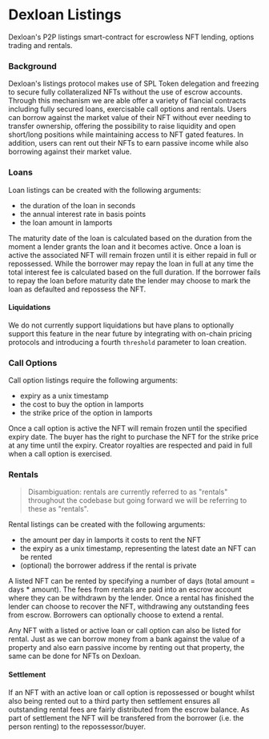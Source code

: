 # Dexloan Listings

Dexloan's P2P listings smart-contract for escrowless NFT lending, options trading and rentals.

### Background

Dexloan's listings protocol makes use of SPL Token delegation and freezing to secure fully collateralized NFTs without the use of escrow accounts. Through this mechanism we are able offer a variety of fiancial contracts including fully secured loans, exercisable call options and rentals. Users can borrow against the market value of their NFT without ever needing to transfer ownership, offering the possibility to raise liquidity and open short/long positions while maintaining access to NFT gated features. In addition, users can rent out their NFTs to earn passive income while also borrowing against their market value.

### Loans

Loan listings can be created with the following arguments:

- the duration of the loan in seconds
- the annual interest rate in basis points
- the loan amount in lamports

The maturity date of the loan is calculated based on the duration from the moment a lender grants the loan and it becomes active. Once a loan is active the associated NFT will remain frozen until it is either repaid in full or repossessed. While the borrower may repay the loan in full at any time the total interest fee is calculated based on the full duration. If the borrower fails to repay the loan before maturity date the lender may choose to mark the loan as defaulted and repossess the NFT.

#### Liquidations

We do not currently support liquidations but have plans to optionally support this feature in the near future by integrating with on-chain pricing protocols and introducing a fourth `threshold` parameter to loan creation.

### Call Options

Call option listings require the following arguments:

- expiry as a unix timestamp
- the cost to buy the option in lamports
- the strike price of the option in lamports

Once a call option is active the NFT will remain frozen until the specified expiry date. The buyer has the right to purchase the NFT for the strike price at any time until the expiry. Creator royalties are respected and paid in full when a call option is exercised.

### Rentals

> Disambiguation: rentals are currently referred to as "rentals" throughout the codebase but going forward we will be referring to these as "rentals".

Rental listings can be created with the following arguments:

- the amount per day in lamports it costs to rent the NFT
- the expiry as a unix timestamp, representing the latest date an NFT can be rented
- (optional) the borrower address if the rental is private

A listed NFT can be rented by specifying a number of days (total amount = days \* amount). The fees from rentals are paid into an escrow account where they can be withdrawn by the lender. Once a rental has finished the lender can choose to recover the NFT, withdrawing any outstanding fees from escrow. Borrowers can optionally choose to extend a rental.

Any NFT with a listed or active loan or call option can also be listed for rental. Just as we can borrow money from a bank against the value of a property and also earn passive income by renting out that property, the same can be done for NFTs on Dexloan.

#### Settlement

If an NFT with an active loan or call option is repossessed or bought whilst also being rented out to a third party then settlement ensures all outstanding rental fees are fairly distributed from the escrow balance. As part of settlement the NFT will be transfered from the borrower (i.e. the person renting) to the repossessor/buyer.
